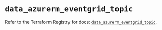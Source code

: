 # `data_azurerm_eventgrid_topic`

Refer to the Terraform Registry for docs: [`data_azurerm_eventgrid_topic`](https://registry.terraform.io/providers/hashicorp/azurerm/3.109.0/docs/data-sources/eventgrid_topic).
